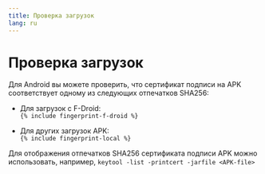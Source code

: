 ```yaml
---
title: Проверка загрузок
lang: ru
---
```




<!-- GENERATED FILE -- DO NOT EDIT -->



# Проверка загрузок

Для Android вы можете проверить, что сертификат подписи на APK соответствует одному из следующих отпечатков SHA256: 

* Для загрузок с F-Droid:  
  `{% include fingerprint-f-droid %}`

* Для других загрузок APK:  
  `{% include fingerprint-local %}`

Для отображения отпечатков SHA256 сертификата подписи APK можно использовать, например, 
`keytool -list -printcert -jarfile <APK-file>`